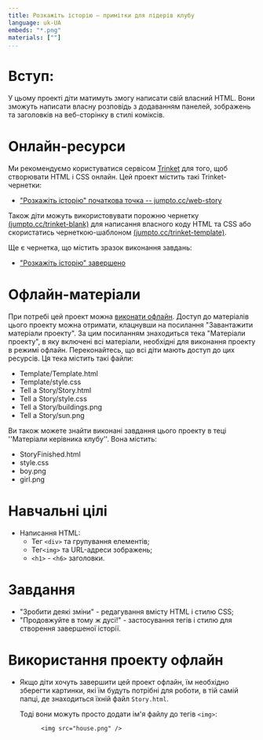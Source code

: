 ```yaml
---
title: Розкажіть історію — примітки для лідерів клубу
language: uk-UA
embeds: "*.png"
materials: [""]
...
```


# Вступ:

У цьому проекті діти матимуть змогу написати свій власний HTML. Вони зможуть написати власну розповідь з додаванням панелей, зображень та заголовків на веб-сторінку в стилі коміксів.

# Онлайн-ресурси

Ми рекомендуємо користуватися сервісом [Trinket](https://trinket.io/) для того, щоб створювати HTML і CSS онлайн. Цей проект містить такі Trinket-чернетки:

+ ["Розкажіть історію" початкова точка -- jumpto.cc/web-story](http://jumpto.cc/web-story)

Також діти можуть використовувати порожню чернетку [(jumpto.cc/trinket-blank)](http://jumpto.cc/trinket-blank) для написання власного коду HTML та CSS або скористатись чернеткою-шаблоном [(jumpto.cc/trinket-template)](http://jumpto.cc/trinket-template).

Ще є чернетка, що містить зразок виконання завдань:

+ ["Розкажіть історію" завершено](https://trinket.io/html/c8afdef912)

# Офлайн-матеріали

При потребі цей проект можна [виконати офлайн](../html-css.html). Доступ до матеріалів цього проекту можна отримати, клацнувши на посилання "Завантажити матеріали проекту". За цим посиланням знаходиться тека "Матеріали проекту", в яку включені всі матеріали, необхідні для виконання проекту в режимі офлайн. Переконайтесь, що всі діти мають доступ до цих ресурсів. Ця тека містить такі файли:

+ Template/Template.html
+ Template/style.css
+ Tell a Story/Story.html
+ Tell a Story/style.css
+ Tell a Story/buildings.png
+ Tell a Story/sun.png

Ви також можете знайти виконані завдання цього проекту в теці ''Матеріали керівника клубу''. Вона містить:

+ StoryFinished.html
+ style.css
+ boy.png
+ girl.png

# Навчальні цілі

+ Написання HTML: 
    + Тег `<div>` та групування елементів;
    + Тег`<img>` та URL-адреси зображень;
    + `<h1>` - `<h6>` заголовки.

# Завдання

+ "Зробити деякі зміни" - редагування вмісту HTML і стилю CSS;
+ "Продовжуйте в тому ж дусі!" - застосування тегів і стилю для створення завершеної історії.

# Використання проекту офлайн

+ Якщо діти хочуть завершити цей проект офлайн, їм необхідно зберегти картинки, які їм будуть потрібні для роботи, в тій самій папці, де знаходиться їхній файл `Story.html`.
    
    Тоді вони можуть просто додати ім'я файлу до тегів `<img>`:
    
            <img src="house.png" />